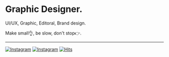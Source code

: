 # Graphic Designer.

UI/UX, Graphic, Editoral, Brand design.

Make small:ok_hand:, be slow, don't stop:point_right:.

***

[![Instagram](https://img.shields.io/badge/-Instagram%20@wavvvvvvvvvvve-red?style=flat&logo=Instagram&logoColor=white)](http://instagram.com/wavvvvvvvvvvve) [![Instagram](https://img.shields.io/badge/-Mail%20pyo%40be--design.co.kr-Green?style=flat&logo=Gmail&logoColor=white)](mailto:pyo@be-design.co.kr) [![Hits](https://hits.seeyoufarm.com/api/count/incr/badge.svg?url=https%3A%2F%2Fgithub.com%2Fwavvve%2Fhit-counter&count_bg=%232397CD&title_bg=%23555555&icon=&icon_color=%23E7E7E7&title=hits&edge_flat=false)](https://hits.seeyoufarm.com) 
